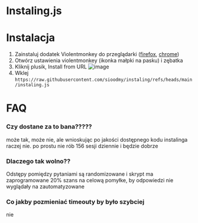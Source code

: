 # Instaling.js
# Instalacja
1. Zainstaluj dodatek Violentmonkey do przeglądarki ([firefox](https://addons.mozilla.org/en-US/firefox/addon/violentmonkey/), [chrome](https://chromewebstore.google.com/detail/violentmonkey/jinjaccalgkegednnccohejagnlnfdag))
2. Otwórz ustawienia violentmonkey (ikonka małpki na pasku) i zębatka
4. Kliknij plusik, Install from URL
 ![image](https://github.com/user-attachments/assets/4fb2efae-61cd-4e79-a179-1f93717ad471)
5. Wklej `https://raw.githubusercontent.com/sioodmy/instaling/refs/heads/main/instaling.js`

# FAQ
### Czy dostane za to bana?????
może tak, może nie, ale wnioskując po jakości dostępnego kodu instalinga raczej nie. po prostu nie rób 156 sesji dziennie i będzie dobrze

### Dlaczego tak wolno??
Odstępy pomiędzy pytaniami są randomizowane i skrypt ma zaprogramowane 20% szans na celową pomyłke, by odpowiedzi nie wyglądały na zautomatyzowane

### Co jakby pozmieniać timeouty by było szybciej
nie
